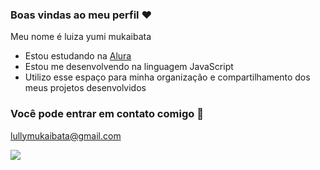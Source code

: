 ### Boas vindas ao meu perfil ❤️

Meu nome é luiza yumi mukaibata 
- Estou estudando na [Alura](https://www.alura.com.br)
- Estou me desenvolvendo na linguagem JavaScript
- Utilizo esse espaço para minha organização e compartilhamento dos meus projetos desenvolvidos

### Você pode entrar em contato comigo 📧

lullymukaibata@gmail.com

![](https://media1.tenor.com/m/TfhfeoULxkYAAAAC/kate-bishop-kate.gif)
